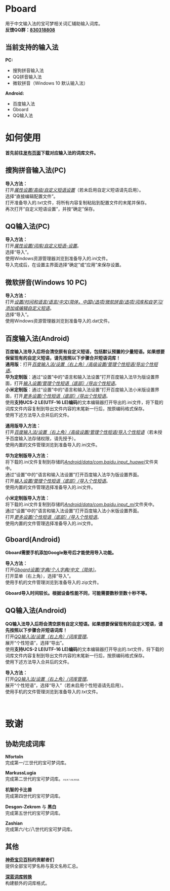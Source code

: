 # Pboard
用于中文输入法的宝可梦相关词汇辅助输入词库。   
**反馈QQ群：[830318808](https://jq.qq.com/?_wv=1027&k=yJ8r3TwW)**

当前支持的输入法
---
**PC:**
* 搜狗拼音输入法
* QQ拼音输入法
* 微软拼音（Windows 10 默认输入法）

**Android:**
* 百度输入法
* Gboard
* QQ输入法

如何使用
===
**首先前往[发布页面](https://github.com/MarkussLugia/Pboard/releases)下载对应输入法的词库文件。**   

搜狗拼音输入法(PC)  
---
**导入方法：**  
打开<ins>*属性设置/高级/自定义短语设置*</ins>（若未启用自定义短语请先启用）。  
选择“直接编辑配置文件”。  
打开准备导入的.txt文件，将所有内容复制粘贴到配置文件的末尾并保存。  
再次打开“自定义短语设置”，并按“确定”保存。   

QQ输入法(PC)  
---
**导入方法：**  
打开<ins>*属性设置/词库/自定义短语-设置*</ins>。   
选择“导入”。  
使用Windows资源管理器浏览到准备导入的.ini文件。  
导入完成后，在设置主界面选择“确定”或“应用”来保存设置。   

微软拼音(Windows 10 PC) 
---
**导入方法：**  
打开<ins>*设置/时间和语言/语言/中文(简体，中国)/选项/微软拼音/选项/词库和自学习/添加或编辑自定义短语*</ins>。  
选择“导入”。  
使用Windows资源管理器浏览到准备导入的.dat文件。  

百度输入法(Android)
---
**百度输入法导入后将会清空原有自定义短语，包括默认预置的少量短语。如果想要保留现有的自定义短语，请先按照以下步骤合并短语词库！**  
**通用版**：打开<ins>*百度输入法/设置（右上角）/高级设置/管理个性短语/导出个性短语*</ins>。  
**华为定制版**：通过“设置”中的“语言和输入法设置”打开百度输入法华为版设置界面，打开<ins>*输入设置/管理个性短语（底部）/导出个性短语*</ins>。  
**小米定制版**：通过“设置”中的“语言和输入法设置”打开百度输入法小米版设置界面，打开<ins>*更多设置/个性短语（底部）/导出个性短语*</ins>。  
使用**支持UCS-2 LE(UTF-16 LE)编码**的文本编辑器打开导出的.ini文件，将下载的词库文件内容复制到导出文件内容的末尾新一行后，按原编码格式保存。   
使用下述方法导入合并后的文件。   

**通用版导入方法：**  
打开<ins>*百度输入法/设置（右上角）/高级设置/管理个性短语/导入个性短语*</ins>（若未授予百度输入法存储权限，请先授予）。   
使用内置的文件管理浏览到准备导入的.ini文件。  

**华为定制版导入方法：**  
将下载的.ini文件复制到存储的<ins>*Android/data/com.baidu.input_huawei*</ins>文件夹中。   
通过“设置”中的“语言和输入法设置”打开百度输入法华为版设置界面。   
打开<ins>*输入设置/管理个性短语（底部）/导入个性短语*</ins>。  
使用内置的文件管理选择准备导入的.ini文件。  

**小米定制版导入方法：**  
将下载的.ini文件复制到存储的<ins>*Android/data/com.baidu.input_mi*</ins>文件夹中。   
通过“设置”中的“语言和输入法设置”打开百度输入法小米版设置界面。   
打开<ins>*更多设置/个性短语（底部）/导入个性短语*</ins>。  
使用内置的文件管理选择准备导入的.ini文件。  

Gboard(Android)
---
**Gboard需要手机添加Google账号后才能使用导入功能。**  

**导入方法：**  
打开<ins>*Gboard设置/字典/个人字典/中文（简体）*</ins>。  
打开菜单（右上角），选择“导入”。  
使用手机的文件管理浏览到准备导入的.zip文件。  

**Gboard导入时间较长。根据设备性能不同，可能需要数秒至数十秒不等。**  

QQ输入法(Android)
---
**QQ输入法导入后将会清空原有自定义短语。如果想要保留现有的自定义短语，请先按照以下步骤合并短语词库！**  
打开<ins>*QQ输入法/设置（右上角）/词库管理*</ins>。  
展开“个性短语”，选择“导出”。   
使用**支持UCS-2 LE(UTF-16 LE)编码**的文本编辑器打开导出的.txt文件，将下载的词库文件内容复制到导出文件内容的末尾新一行后，按原编码格式保存。   
使用下述方法导入合并后的文件。   

**导入方法：**  
打开<ins>*QQ输入法/设置（右上角）/词库管理*</ins>。  
展开“个性短语”，选择“导入”（若未启用个性短语请先启用）。  
使用手机的文件管理浏览到准备导入的.txt文件。  

<br>   

致谢
===
协助完成词库
---
**Nfortoln**   
完成第一/三世代的宝可梦词库。 

**MarkussLugia**   
完成第二世代的宝可梦词库。<sub><sup><sub><sup><sub>*并且夹了点私货彩蛋。*</sub></sup></sub></sup></sub> 

**机智的卡比兽**   
完成第四世代的宝可梦词库。  

**Desgon-Zekrom** 与 **黑白**   
完成第五世代的宝可梦词库。  

**Zashian**  
完成第六/七/八世代的宝可梦词库。   

其他
---
**[神奇宝贝百科](https://wiki.52poke.com)的贡献者们**  
提供全部宝可梦名称与英文名称汇总。

**[深蓝词库转换](https://github.com/studyzy/imewlconverter)**   
构建额外的词库格式。
